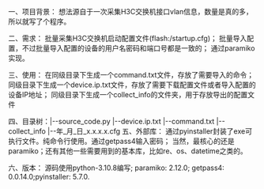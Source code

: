 一、项目背景：                                                                                                                                                                  想法源自于一次采集H3C交换机接口vlan信息，数量是真的多，所以就写了个程序。

二、需求：                                                                                                                                                                     批量采集H3C交换机启动配置文件(flash:/startup.cfg)；                                                                                                                         批量导入配置，不过批量导入配置的设备的用户名密码和端口号都是一致的；                                                                                                             通过paramiko实现。

三、使用：                                                                                                                                                                     在同级目录下生成一个command.txt文件，存放了需要导入的命令；                                                                                                                   同级目录下生成一个device.ip.txt文件，存放了需要下载配置文件或者导入配置的设备IP地址；                                                                                           同级目录下生成一个collect_info的文件夹，用于存放导出的配置文件

四、目录树：|--source_code.py                                                                                                                                                        |--device.ip.txt                                                                                                                                                          |--command.txt                                                                                                                                                            |--collect_info                                                                                                                                                                |--年_月_日_x.x.x.x.cfg
五、外部库：                                                                                                                                                                   通过pyinstaller封装了exe可执行文件。纯命令行使用。通过getpass4输入密码；                                                                                                       当然，最核心的还是paramiko；还有其他一些需要用到的基本库，比如re、os、datetime之类的。

六、版本：                                                                                                                                                                     源码使用python-3.10.8编写;                                                                                                                                                 paramiko: 2.12.0;                                                                                                                                                         getpass4: 0.0.14.0;pyinstaller: 5.7.0.
